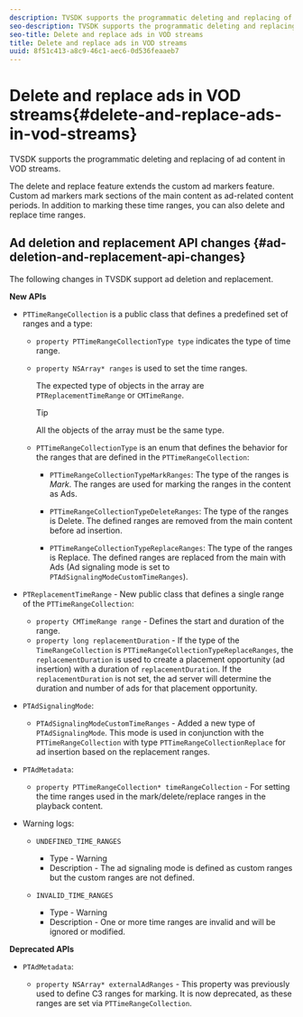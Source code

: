 ```yaml
---
description: TVSDK supports the programmatic deleting and replacing of ad content in VOD streams.
seo-description: TVSDK supports the programmatic deleting and replacing of ad content in VOD streams.
seo-title: Delete and replace ads in VOD streams
title: Delete and replace ads in VOD streams
uuid: 8f51c413-a8c9-46c1-aec6-0d536feaaeb7
---
```


# Delete and replace ads in VOD streams{#delete-and-replace-ads-in-vod-streams}

TVSDK supports the programmatic deleting and replacing of ad content in VOD streams.

The delete and replace feature extends the custom ad markers feature. Custom ad markers mark sections of the main content as ad-related content periods. In addition to marking these time ranges, you can also delete and replace time ranges.

## Ad deletion and replacement API changes {#ad-deletion-and-replacement-api-changes}

The following changes in TVSDK support ad deletion and replacement.

**New APIs**

* `PTTimeRangeCollection` is a public class that defines a predefined set of ranges and a type:

    * `property PTTimeRangeCollectionType type` indicates the type of time range. 
    * `property NSArray* ranges` is used to set the time ranges.

      The expected type of objects in the array are `PTReplacementTimeRange` or `CMTimeRange`.

      >[!TIP]
      >
      >All the objects of the array must be the same type.

    * `PTTimeRangeCollectionType` is an enum that defines the behavior for the ranges that are defined in the `PTTimeRangeCollection`:

        * `PTTimeRangeCollectionTypeMarkRanges`: The type of the ranges is *Mark*. The ranges are used for marking the ranges in the content as Ads. 
        
        * `PTTimeRangeCollectionTypeDeleteRanges`: The type of the ranges is Delete. The defined ranges are removed from the main content before ad insertion. 
        * `PTTimeRangeCollectionTypeReplaceRanges`: The type of the ranges is Replace. The defined ranges are replaced from the main with Ads (Ad signaling mode is set to `PTAdSignalingModeCustomTimeRanges`).

* `PTReplacementTimeRange` - New public class that defines a single range of the `PTTimeRangeCollection`:

    * `property CMTimeRange range` - Defines the start and duration of the range. 
    * `property long replacementDuration` - If the type of the `TimeRangeCollection` is `PTTimeRangeCollectionTypeReplaceRanges`, the `replacementDuration` is used to create a placement opportunity (ad insertion) with a duration of `replacementDuration`. If the `replacementDuration` is not set, the ad server will determine the duration and number of ads for that placement opportunity.

* `PTAdSignalingMode`:

    * `PTAdSignalingModeCustomTimeRanges` - Added a new type of `PTAdSignalingMode`. This mode is used in conjunction with the `PTTimeRangeCollection` with type `PTTimeRangeCollectionReplace` for ad insertion based on the replacement ranges.

* `PTAdMetadata`:

    * `property PTTimeRangeCollection* timeRangeCollection` - For setting the time ranges used in the mark/delete/replace ranges in the playback content.

* Warning logs:

    * `UNDEFINED_TIME_RANGES`

        * Type - Warning 
        * Description - The ad signaling mode is defined as custom ranges but the custom ranges are not defined.

    * `INVALID_TIME_RANGES`

        * Type - Warning 
        * Description - One or more time ranges are invalid and will be ignored or modified.

**Deprecated APIs**

* `PTAdMetadata`:

    * `property NSArray* externalAdRanges` - This property was previously used to define C3 ranges for marking. It is now deprecated, as these ranges are set via `PTTimeRangeCollection`.